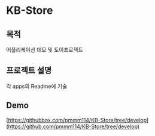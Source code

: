 # KB-Store
## 목적
어플리케이션 데모 및 토이프로젝트

## 프로젝트 설명
각 apps의 Readme에 기술

## Demo
[https://githubbox.com/pmmm114/KB-Store/tree/develop](https://github.com/pmmm114/KB-Store/tree/develop)
